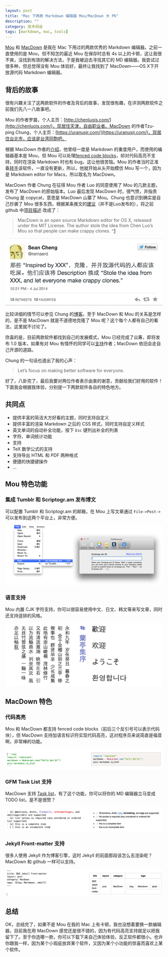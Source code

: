 ```yaml
---
layout: post
title: "Mac 下两款 Markdown 编辑器 Mou/MacDown 大 PK"
description: ""
category: 技术闲话
tags: [markdown, mac, tools]
---
```


[Mou](http://25.io/mou/) 和 [MacDown](http://macdown.uranusjr.com/) 是我在 Mac 下用过的两款优秀的 Markdown 编辑器。之前一直使用的是 Mou，但不知怎的最近 Mou 在保存时总有 4s 以上的卡顿，这让我很不爽，没找到有效的解决方法，于是我被迫去寻找其它的 MD 编辑器。我尝试过很多种，但总觉得没有 Mou 体验好，最终让我找到了 MacDown——OS X下开放源代码 Markdown 编辑器。

## 背后的故事

很有兴趣关注了这两款软件的作者及背后的故事，发现很有趣，在评测两款软件之前我们先八一八故事吧。

Mou 的作者罗晨，个人主页：[http://chenluois.com/](http://chenluois.com/)，现居住天津，自由职业者。MacDown 的作者Tzu-ping Chung，个人主页：[https://uranusjr.com/](https://uranusjr.com/)，现居住台北市，应该是台湾同胞吧。

根据 MacDown 作者的[介绍](https://uranusjr.com/blog/post/58/introducing-macdown/)，他曾经一度是 Markdown 的重度用户，而使用的编辑器基本是 Mou，但 Mou 可以处理[fenced code blocks](https://help.github.com/articles/github-flavored-markdown#fenced-code-blocks)，却对代码高亮不支持，同时在渲染 Markdown 时也有 bug，这让他很苦恼。Mou 的作者当时正准备[转手](http://www.v2ex.com/t/112732)该软件，一直没有更新，所以，他就开始从头开始模仿 Mou 写一个，因为是 Markdown editor for Macs，所以取名为 MacDown。

MacDown 作者 Chung 在征得 Mou 作者 Luo 的同意使用了 Mou 的几款主题，发布了 MacDown 的原始版本。Luo 最后发现 MacDown 时，很气愤，并指责 Chung 是 copycat，意思是 MacDown 山寨了 Mou。Chung 也意识到确实是自己抄袭了 Mou 很多东西，根据某条推文的[建议](https://twitter.com/remaerd/status/484914820408279040)（并不是Luo发布的），将之前 github 中[项目描述](https://github.com/uranusjr/macdown/blob/master/README.md) 改成了：

> MacDown is an open source Markdown editor for OS X, released under the MIT License. The author stole the idea from Chen Luo’s Mou so that people can make crappy clones. ^[1](https://github.com/uranusjr/macdown/commit/b6f87f123ace20cd1cc44c9f98d9d6a911f50b9c)

![](../../images/tweet_clone.png)

比较详细的情节可以参见 Chung 的[博客](http://macdown.uranusjr.com/blog/post/5/show-hn-macdown/)。至于 MacDown 和 Mou 的关系是怎样的，是不是 MacDown 就是不道德地克隆了 Mou 呢？这个每个人都有自己的看法，这里就不讨论了。

欣喜的是，目前两款软件都找到自己的发展模式，Mou 已经完成了众筹，即将发布 1.0 版本，如果有对 Mou 有情怀的同学可以[支持](http://25.io/mou/store/)作者；MacDown 依旧会走自己开源的道路。

Chung 的一句话也道出了我的心声：

> Let’s focus on making better software for everyone.

好了，八卦完了，最后我要对两位作者表示由衷的谢意，贡献给我们好用的软件！下面我会根据我体验，分别提一下两款软件各自的特色地方。


## 共同点

* 提供丰富的简洁大方好看的主题，同时支持自定义
* 提供丰富的渲染 Markdown 之后的 CSS 样式，同时支持自定义样式
* 英文单词的自动补全功能，按下 `Esc` 键列出补全的列表
* 字符、单词统计功能
* 支持
* TeX 数学公式的支持
* 支持导出 HTML 和 PDF 两种格式
* 便捷的快捷键操作
* ...


## Mou 特色功能

### 集成 Tumblr 和 Scriptogr.am 发布博文

可以配置 Tumblr 和 Scriptogr.am 的邮箱，在 Mou 上写文章通过 `File->Post->` 可以发布到这两个平台上，非常方便。

![Mou 支持集成 Tumblr 和 Scriptor.am](../../images/mou_tumblr.png)

### 语言支持

Mou 内置 CJK 字符支持，你可以很容易使用中文、日文、韩文等来写文章，同时还支持竖排的风格。

![Mou 支持 CJK 及竖排](../../images/mou_cjk.png)

## MacDown 特色

### 代码高亮

Mou 和 MacDown 都支持 fenced code blocks（前后三个反引号可以表示代码块），但 MacDown 支持加语言标识符实现代码高亮，这对程序员来说简直是福音啊，非常棒的功能。

![MacDown 支持代码高亮](../../images/macdown_highlight.png)

### GFM Task List 支持

MacDown 支持 [Task list]()，有了这个功能，你可以将你的 MD 编辑器立马变成 TODO list，是不是很赞？

![MacDown 对 Task list 的支持](../../images/macdown_todo.png)

### Jekyll Front-matter 支持

很多人使用 Jekyll 作为博客引擎，这时 Jekyll 的前面那段该怎么去渲染呢？MacDown 和 github 一样可以支持。

![MacDown 对 Jekyll front-matter 的支持](../../images/macdown_jekyll.png)

## 总结

OK，总结完了，如果不是 Mou 在我的 Mac 上有卡顿，我也没想着要换一款编辑器，目前我在用 MacDown 感觉还是很不错的，因为有代码高亮支持就足以把我留下了。至于你选哪一款，你可以下载下来自己体验体验，反正软件都很小。也许你跟我一样，因为某个小瑕疵放弃某个软件，又因为某个小功能的惊喜而喜欢上某个软件。
